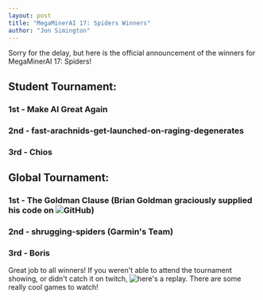 ```yaml
---
layout: post
title: "MegaMinerAI 17: Spiders Winners"
author: "Jon Simington"
---
```


Sorry for the delay, but here is the official announcement of the winners for MegaMinerAI 17: Spiders!

## Student Tournament:

### 1st - Make AI Great Again

### 2nd - fast-arachnids-get-launched-on-raging-degenerates

### 3rd - Chios

## Global Tournament:

### 1st - The Goldman Clause (Brian Goldman graciously supplied his code on ![GitHub](https://github.com/brianwgoldman/MegaMinerAI-17-Spiders))

### 2nd - shrugging-spiders (Garmin's Team)

### 3rd - Boris


Great job to all winners!  If you weren't able to attend the tournament showing, or didn't catch it on twitch, ![here's](https://www.twitch.tv/siggame/v/63029905) a replay.  There are some really cool games to watch!